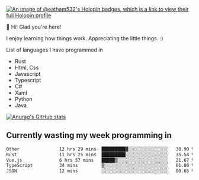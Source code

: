 [![An image of @eatham532's Holopin badges, which is a link to view their full Holopin profile](https://holopin.me/eatham532)](https://holopin.io/@eatham532)


👋 Hi! Glad you're here!

I enjoy learning how things work. Appreciating the little things. :)


List of languages I have programmed in
- Rust
- Html, Css
- Javascript
- Typescript
- C#
- Xaml
- Python
- Java

[![Anurag's GitHub stats](https://github-readme-stats.vercel.app/api?username=Eatham532&theme=dark)](https://github.com/anuraghazra/github-readme-stats)


## Currently wasting my week programming in
<!--START_SECTION:waka-->

```txt
Other               12 hrs 29 mins  █████████▓░░░░░░░░░░░░░░░   38.90 %
Rust                11 hrs 25 mins  █████████░░░░░░░░░░░░░░░░   35.54 %
Vue.js              6 hrs 57 mins   █████▒░░░░░░░░░░░░░░░░░░░   21.67 %
TypeScript          34 mins         ▒░░░░░░░░░░░░░░░░░░░░░░░░   01.80 %
JSON                12 mins         ░░░░░░░░░░░░░░░░░░░░░░░░░   00.65 %
```

<!--END_SECTION:waka-->

